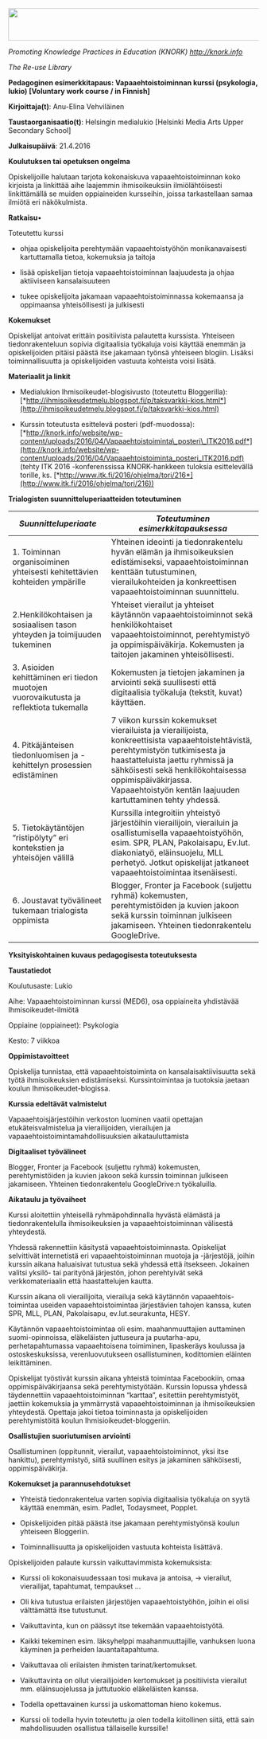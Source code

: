 <img src="md\img083/media/image01.png" width="624" height="65" />

*Promoting Knowledge Practices in Education (KNORK) http://knork.info*

*The Re-use Library*

**Pedagoginen esimerkkitapaus: Vapaaehtoistoiminnan kurssi (psykologia, lukio) \[Voluntary work course / in Finnish\]**

**Kirjoittaja(t)**: Anu-Elina Vehviläinen

**Taustaorganisaatio(t)**: Helsingin medialukio \[Helsinki Media Arts Upper Secondary School\]

**Julkaisupäivä**: 21.4.2016

**Koulutuksen tai opetuksen ongelma**

Opiskelijoille halutaan tarjota kokonaiskuva vapaaehtoistoiminnan koko kirjoista ja linkittää aihe laajemmin ihmisoikeuksiin ilmiölähtöisesti linkittämällä se muiden oppiaineiden kursseihin, joissa tarkastellaan samaa ilmiötä eri näkökulmista.

**Ratkaisu**•

Toteutettu kurssi

-   ohjaa opiskelijoita perehtymään vapaaehtoistyöhön monikanavaisesti kartuttamalla tietoa, kokemuksia ja taitoja

-   lisää opiskelijan tietoja vapaaehtoistoiminnan laajuudesta ja ohjaa aktiiviseen kansalaisuuteen

-   tukee opiskelijoita jakamaan vapaaehtoistoiminnassa kokemaansa ja oppimaansa yhteisöllisesti ja julkisesti

**Kokemukset**

Opiskelijat antoivat erittäin positiivista palautetta kurssista. Yhteiseen tiedonrakenteluun sopivia digitaalisia työkaluja voisi käyttää enemmän ja opiskelijoiden pitäisi päästä itse jakamaan työnsä yhteiseen blogiin. Lisäksi toiminnallisuutta ja opiskelijoiden vastuuta kohteista voisi lisätä.

**Materiaalit ja linkit**

-   Medialukion Ihmisoikeudet-blogisivusto (toteutettu Bloggerilla): [*http://ihmisoikeudetmelu.blogspot.fi/p/taksvarkki-kios.html*](http://ihmisoikeudetmelu.blogspot.fi/p/taksvarkki-kios.html)

-   Kurssin toteutusta esittelevä posteri (pdf-muodossa): [*http://knork.info/website/wp-content/uploads/2016/04/Vapaaehtoistoiminta\_posteri\_ITK2016.pdf*](http://knork.info/website/wp-content/uploads/2016/04/Vapaaehtoistoiminta_posteri_ITK2016.pdf) (tehty ITK 2016 -konferenssissa KNORK-hankkeen tuloksia esittelevällä torille, ks. [*http://www.itk.fi/2016/ohjelma/tori/216*](http://www.itk.fi/2016/ohjelma/tori/216))

**Trialogisten suunnitteluperiaatteiden toteutuminen**

| *Suunnitteluperiaate*                                                                 | *Toteutuminen esimerkkitapauksessa*                                                                                                                                                                                                                                                          |
|---------------------------------------------------------------------------------------|----------------------------------------------------------------------------------------------------------------------------------------------------------------------------------------------------------------------------------------------------------------------------------------------|
| 1. Toiminnan organisoiminen yhteisesti kehitettävien kohteiden ympärille              | Yhteinen ideointi ja tiedonrakentelu hyvän elämän ja ihmisoikeuksien edistämiseksi, vapaaehtoistoiminnan kenttään tutustuminen, vierailukohteiden ja konkreettisen vapaaehtoistoiminnan suunnittelu.                                                                                         |
| 2.Henkilökohtaisen ja sosiaalisen tason yhteyden ja toimijuuden tukeminen             | Yhteiset vierailut ja yhteiset käytännön vapaaehtoistoiminnot sekä henkilökohtaiset vapaaehtoistoiminnot, perehtymistyö ja oppimispäiväkirja. Kokemusten ja taitojen jakaminen yhteisöllisesti.                                                                                              |
| 3. Asioiden kehittäminen eri tiedon muotojen vuorovaikutusta ja reflektiota tukemalla | Kokemusten ja tietojen jakaminen ja arviointi sekä suullisesti että digitaalisia työkaluja (tekstit, kuvat) käyttäen.                                                                                                                                                                        |
| 4. Pitkäjänteisen tiedonluomisen ja -kehittelyn prosessien edistäminen                | 7 viikon kurssin kokemukset vierailuista ja vierailijoista, konkreettisista vapaaehtoistehtävistä, perehtymistyön tutkimisesta ja haastatteluista jaettu ryhmissä ja sähköisesti sekä henkilökohtaisessa oppimispäiväkirjassa. Vapaaehtoistyön kentän laajuuden kartuttaminen tehty yhdessä. |
| 5. Tietokäytäntöjen “ristipölyty” eri kontekstien ja yhteisöjen välillä               | Kurssilla integroitiin yhteistyö järjestöihin vierailijoin, vierailuin ja osallistumisella vapaaehtoistyöhön, esim. SPR, PLAN, Pakolaisapu, Ev.lut. diakoniatyö, eläinsuojelu, MLL perhetyö. Jotkut opiskelijat jatkaneet vapaaehtoistoimintaa itsenäisesti.                                 |
| 6. Joustavat työvälineet tukemaan trialogista oppimista                               | Blogger, Fronter ja Facebook (suljettu ryhmä) kokemusten, perehtymistöiden ja kuvien jakoon sekä kurssin toiminnan julkiseen jakamiseen. Yhteinen tiedonrakentelu GoogleDrive.                                                                                                               |

**Yksityiskohtainen kuvaus pedagogisesta toteutuksesta**

**Taustatiedot**

Koulutusaste: Lukio

Aihe: Vapaaehtoistoiminnan kurssi (MED6), osa oppiaineita yhdistävää Ihmisoikeudet-ilmiötä

Oppiaine (oppiaineet): Psykologia

Kesto: 7 viikkoa

**Oppimistavoitteet**

Opiskelija tunnistaa, että vapaaehtoistoiminta on kansalaisaktiivisuutta sekä työtä ihmisoikeuksien edistämiseksi. Kurssintoimintaa ja tuotoksia jaetaan koulun Ihmisoikeudet-blogissa.

**Kurssia edeltävät valmistelut**

Vapaaehtoisjärjestöihin verkoston luominen vaatii opettajan etukäteisvalmistelua ja vierailijoiden, vierailujen ja vapaaehtoistoimintamahdollisuuksien aikatauluttamista

**Digitaaliset työvälineet**

Blogger, Fronter ja Facebook (suljettu ryhmä) kokemusten, perehtymistöiden ja kuvien jakoon sekä kurssin toiminnan julkiseen jakamiseen. Yhteinen tiedonrakentelu GoogleDrive:n työkaluilla.

**Aikataulu ja työvaiheet**

Kurssi aloitettiin yhteisellä ryhmäpohdinnalla hyvästä elämästä ja tiedonrakentelulla ihmisoikeuksien ja vapaaehtoistoiminnan välisestä yhteydestä.

Yhdessä rakennettiin käsitystä vapaaehtoistoiminnasta. Opiskelijat selvittivät internetistä eri vapaaehtoistoiminnan muotoja ja -järjestöjä, joihin kurssin aikana haluaisivat tutustua sekä yhdessä että itsekseen. Jokainen valitsi yksilö- tai parityönä järjestön, johon perehtyivät sekä verkkomateriaalin että haastattelujen kautta.

Kurssin aikana oli vierailijoita, vierailuja sekä käytännön vapaaehtois-toimintaa useiden vapaaehtoistoimintaa järjestävien tahojen kanssa, kuten SPR, MLL, PLAN, Pakolaisapu, ev.lut.seurakunta, HESY.

Käytännön vapaaehtoistoimintaa oli esim. maahanmuuttajien auttaminen suomi-opinnoissa, eläkeläisten juttuseura ja puutarha-apu, perhetapahtumassa vapaaehtoisena toimiminen, lipaskeräys koulussa ja ostoskeskuksissa, verenluovutukseen osallistuminen, kodittomien eläinten leikittäminen.

Opiskelijat työstivät kurssin aikana yhteistä toimintaa Facebookiin, omaa oppimispäiväkirjaansa sekä perehtymistyötään. Kurssin lopussa yhdessä täydennettiin vapaaehtoistoiminnan “karttaa”, esitettiin perehtymistyöt, jaettiin kokemuksia ja ymmärrystä vapaaehtoistoiminnan ja ihmisoikeuksien yhteydestä. Opettaja jakoi tietoa toiminnasta ja opiskelijoiden perehtymistöitä koulun Ihmisioikeudet-bloggeriin.

**Osallistujien suoriutumisen arviointi**

Osallistuminen (oppitunnit, vierailut, vapaaehtoistoiminnot, yksi itse hankittu), perehtymistyö, siitä suullinen esitys ja jakaminen sähköisesti, oppimispäiväkirja.

**Kokemukset ja parannusehdotukset**

-   Yhteistä tiedonrakentelua varten sopivia digitaalisia työkaluja on syytä käyttää enemmän, esim. Padlet, Todaysmeet, Popplet.

-   Opiskelijoiden pitää päästä itse jakamaan perehtymistyönsä koulun yhteiseen Bloggeriin.

-   Toiminnallisuutta ja opiskelijoiden vastuuta kohteista lisättävä.

Opiskelijoiden palaute kurssin vaikuttavimmista kokemuksista:

-   Kurssi oli kokonaisuudessaan tosi mukava ja antoisa, -&gt; vierailut, vierailijat, tapahtumat, tempaukset ...

-   Oli kiva tutustua erilaisten järjestöjen vapaaehtoistyöhön, joihin ei olisi välttämättä itse tutustunut.

-   Vaikuttavinta, kun on päässyt itse tekemään vapaaehtoistyötä.

-   Kaikki tekeminen esim. läksyhelppi maahanmuuttajille, vanhuksen luona käyminen ja perheiden lauantaitapahtuma.

-   Vaikuttavaa oli erilaisten ihmisten tarinat/kertomukset.

-   Vaikuttavinta on ollut vierailijoiden kertomukset ja positiivista vierailut mm. eläinsuojelussa ja juttutuokio eläkeläisten kanssa.

-   Todella opettavainen kurssi ja uskomattoman hieno kokemus.

-   Kurssi oli todella hyvin toteutettu ja olen todella kiitollinen siitä, että sain mahdollisuuden osallistua tällaiselle kurssille!


